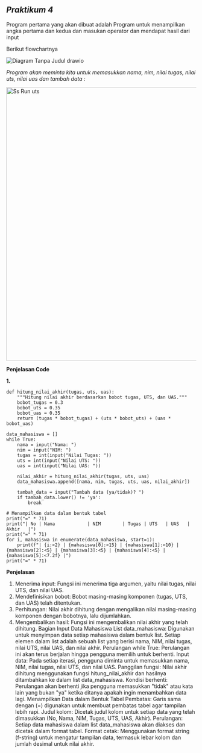 ## *Praktikum 4*

Program pertama yang akan dibuat adalah Program untuk menampilkan angka pertama dan kedua dan masukan operator dan mendapat hasil dari input

Berikut flowchartnya

![Diagram Tanpa Judul drawio](https://github.com/user-attachments/assets/20e05071-5a47-4586-a532-1e6268dd0fbb)

*Program akan meminta kita untuk memasukkan nama, nim, nilai tugas, nilai uts, nilai uas dan tambah data :*

<img width="726" alt="Ss Run uts" src="https://github.com/user-attachments/assets/04136b41-a967-40ec-b398-26f08cf3180f">


**Penjelasan Code**

**1.**

```
def hitung_nilai_akhir(tugas, uts, uas):
    """Hitung nilai akhir berdasarkan bobot tugas, UTS, dan UAS."""
    bobot_tugas = 0.3
    bobot_uts = 0.35
    bobot_uas = 0.35
    return (tugas * bobot_tugas) + (uts * bobot_uts) + (uas * bobot_uas)

data_mahasiswa = []
while True:
    nama = input("Nama: ")
    nim = input("NIM: ")
    tugas = int(input("Nilai Tugas: "))
    uts = int(input("Nilai UTS: "))
    uas = int(input("Nilai UAS: "))

    nilai_akhir = hitung_nilai_akhir(tugas, uts, uas)
    data_mahasiswa.append([nama, nim, tugas, uts, uas, nilai_akhir])

    tambah_data = input("Tambah data (ya/tidak)? ")
    if tambah_data.lower() != 'ya':
        break

# Menampilkan data dalam bentuk tabel
print("=" * 71)
print("| No | Nama            | NIM        | Tugas | UTS   | UAS   | Akhir   |")
print("=" * 71)
for i, mahasiswa in enumerate(data_mahasiswa, start=1):
    print(f"| {i:<2} | {mahasiswa[0]:<15} | {mahasiswa[1]:<10} | {mahasiswa[2]:<5} | {mahasiswa[3]:<5} | {mahasiswa[4]:<5} | {mahasiswa[5]:<7.2f} |")
print("=" * 71)
```

**Penjelasan**
1.	Menerima input: Fungsi ini menerima tiga argumen, yaitu nilai tugas, nilai UTS, dan nilai UAS.
2.	Mendefinisikan bobot: Bobot masing-masing komponen (tugas, UTS, dan UAS) telah ditentukan.
3.	Perhitungan: Nilai akhir dihitung dengan mengalikan nilai masing-masing komponen dengan bobotnya, lalu dijumlahkan.
4.	Mengembalikan hasil: Fungsi ini mengembalikan nilai akhir yang telah dihitung.
Bagian Input Data Mahasiswa
List data_mahasiswa: Digunakan untuk menyimpan data setiap mahasiswa dalam bentuk list. Setiap elemen dalam list adalah sebuah list yang berisi nama, NIM, nilai tugas, nilai UTS, nilai UAS, dan nilai akhir.
Perulangan while True: Perulangan ini akan terus berjalan hingga pengguna memilih untuk berhenti.
Input data: Pada setiap iterasi, pengguna diminta untuk memasukkan nama, NIM, nilai tugas, nilai UTS, dan nilai UAS.
Panggilan fungsi: Nilai akhir dihitung menggunakan fungsi hitung_nilai_akhir dan hasilnya ditambahkan ke dalam list data_mahasiswa.
Kondisi berhenti: Perulangan akan berhenti jika pengguna memasukkan "tidak" atau kata lain yang bukan "ya" ketika ditanya apakah ingin menambahkan data lagi.
Menampilkan Data dalam Bentuk Tabel
Pembatas: Garis sama dengan (=) digunakan untuk membuat pembatas tabel agar tampilan lebih rapi.
Judul kolom: Dicetak judul kolom untuk setiap data yang telah dimasukkan (No, Nama, NIM, Tugas, UTS, UAS, Akhir).
Perulangan: Setiap data mahasiswa dalam list data_mahasiswa akan diakses dan dicetak dalam format tabel.
Format cetak: Menggunakan format string (f-string) untuk mengatur tampilan data, termasuk lebar kolom dan jumlah desimal untuk nilai akhir.

